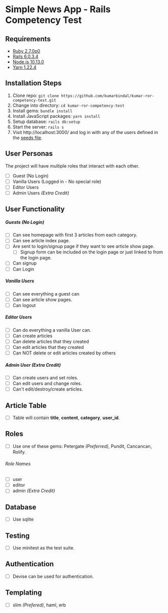 # Simple News App - Rails Competency Test
## Requirements

* [Ruby 2.7.0p0](https://www.ruby-lang.org/en/)
* [Rails 6.0.3.4](https://rubyonrails.org/)
* [Node.js 10.13.0](http://nodejs.org/)
* [Yarn 1.22.4](https://yarnpkg.com/)

## Installation Steps

1. Clone repo: `git clone https://github.com/kumarbindal/kumar-ror-competency-test.git`
2. Change into directory: `cd kumar-ror-competency-test`
3. Install gems: `bundle install`
4. Install JavaScript packages: `yarn install`
5. Setup database: `rails db:setup`
5. Start the server: `rails s`
6. Visit http://localhost:3000/ and log in with any of the users defined in the [seeds file](https://github.com/kumarbindal/kumar-ror-competency-test/blob/master/db/seeds.rb).


## User Personas
The project will have multiple roles that interact with each other.
- [ ] Guest (No Login)
- [ ] Vanilla Users (Logged in - No special role)
- [ ] Editor Users
- [ ] Admin Users *(Extra Credit)*

## User Functionality
##### Guests (No Login)
- [ ] Can see homepage with first 3 articles from each category.
- [ ] Can see article index page.
- [ ] Are sent to login/signup page if they want to see article show page.
  - [ ] Signup form can be included on the login page or just linked to from the login page.
- [ ] Can signup
- [ ] Can Login

##### Vanilla Users
- [ ] Can see everything a guest can
- [ ] Can see article show pages. 
- [ ] Can logout

##### Editor Users
- [ ] Can do everything a vanilla User can.
- [ ] Can create articles
- [ ] Can delete articles that they created
- [ ] Can edit articles that they created
- [ ] Can NOT delete or edit articles created by others

##### Admin User *(Extra Credit)*
- [ ] Can create users and set roles.
- [ ] Can edit users and change roles.
- [ ] Can't edit/destroy/create articles.

## Article Table
- [ ] Table will contain **title**, **content**, **category**, **user_id**.

## Roles
- [ ] Use one of these gems: Petergate *(Preferred)*, Pundit, Cancancan, Rolify.
###### Role Names
- [ ] user
- [ ] editor
- [ ] admin *(Extra Credit)*

## Database
- [ ] Use sqlite

## Testing
- [ ] Use minitest as the test suite. 

## Authentication
- [ ] Devise can be used for authentication.

## Templating
- [ ] slim *(Prefered)*, haml, erb